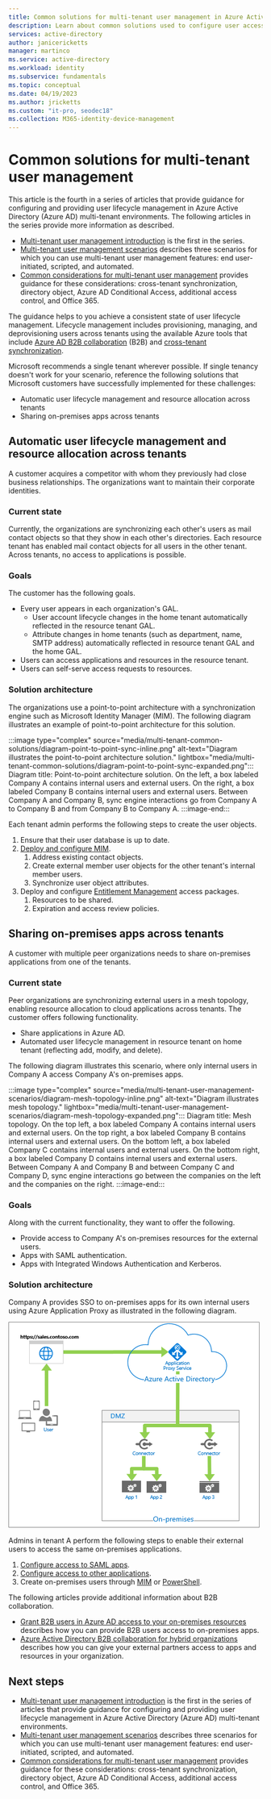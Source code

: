 ```yaml
---
title: Common solutions for multi-tenant user management in Azure Active Directory
description: Learn about common solutions used to configure user access across Azure Active Directory tenants with guest accounts 
services: active-directory
author: janicericketts
manager: martinco
ms.service: active-directory
ms.workload: identity
ms.subservice: fundamentals
ms.topic: conceptual
ms.date: 04/19/2023
ms.author: jricketts
ms.custom: "it-pro, seodec18"
ms.collection: M365-identity-device-management
---
```

# Common solutions for multi-tenant user management

This article is the fourth in a series of articles that provide guidance for configuring and providing user lifecycle management in Azure Active Directory (Azure AD) multi-tenant environments. The following articles in the series provide more information as described.

- [Multi-tenant user management introduction](multi-tenant-user-management-introduction.md) is the first in the series.
- [Multi-tenant user management scenarios](multi-tenant-user-management-scenarios.md) describes three scenarios for which you can use multi-tenant user management features: end user-initiated, scripted, and automated.
- [Common considerations for multi-tenant user management](multi-tenant-common-considerations.md) provides guidance for these considerations: cross-tenant synchronization, directory object, Azure AD Conditional Access, additional access control, and Office 365. 

The guidance helps to you achieve a consistent state of user lifecycle management. Lifecycle management includes provisioning, managing, and deprovisioning users across tenants using the available Azure tools that include [Azure AD B2B collaboration](../external-identities/what-is-b2b.md) (B2B) and [cross-tenant synchronization](../multi-tenant-organizations/cross-tenant-synchronization-overview.md).

Microsoft recommends a single tenant wherever possible. If single tenancy doesn't work for your scenario, reference the following solutions that Microsoft customers have successfully implemented for these challenges:

- Automatic user lifecycle management and resource allocation across tenants
- Sharing on-premises apps across tenants

## Automatic user lifecycle management and resource allocation across tenants

A customer acquires a competitor with whom they previously had close business relationships. The organizations want to maintain their corporate identities.

### Current state

Currently, the organizations are synchronizing each other's users as mail contact objects so that they show in each other's directories. Each resource tenant has enabled mail contact objects for all users in the other tenant. Across tenants, no access to applications is possible.

### Goals

The customer has the following goals.

- Every user appears in each organization's GAL.
    - User account lifecycle changes in the home tenant automatically reflected in the resource tenant GAL.
    - Attribute changes in home tenants (such as department, name, SMTP address) automatically reflected in resource tenant GAL and the home GAL.
- Users can access applications and resources in the resource tenant.
- Users can self-serve access requests to resources.

### Solution architecture

The organizations use a point-to-point architecture with a synchronization engine such as Microsoft Identity Manager (MIM). The following diagram illustrates an example of point-to-point architecture for this solution.

:::image type="complex" source="media/multi-tenant-common-solutions/diagram-point-to-point-sync-inline.png" alt-text="Diagram illustrates the point-to-point architecture solution." lightbox="media/multi-tenant-common-solutions/diagram-point-to-point-sync-expanded.png":::
    Diagram title: Point-to-point architecture solution. On the left, a box labeled Company A contains internal users and external users. On the right, a box labeled Company B contains internal users and external users. Between Company A and Company B, sync engine interactions go from Company A to Company B and from Company B to Company A.
:::image-end:::

Each tenant admin performs the following steps to create the user objects.

1. Ensure that their user database is up to date.
1. [Deploy and configure MIM](/microsoft-identity-manager/microsoft-identity-manager-deploy).
    1. Address existing contact objects.
    1. Create external member user objects for the other tenant's internal member users.
    1. Synchronize user object attributes.
1. Deploy and configure [Entitlement Management](../governance/entitlement-management-overview.md) access packages.
    1. Resources to be shared.
    1. Expiration and access review policies.

## Sharing on-premises apps across tenants

A customer with multiple peer organizations needs to share on-premises applications from one of the tenants.

### Current state

Peer organizations are synchronizing external users in a mesh topology, enabling resource allocation to cloud applications across tenants. The customer offers following functionality.

- Share applications in Azure AD.
- Automated user lifecycle management in resource tenant on home tenant (reflecting add, modify, and delete).

The following diagram illustrates this scenario, where only internal users in Company A access Company A's on-premises apps.

:::image type="complex" source="media/multi-tenant-user-management-scenarios/diagram-mesh-topology-inline.png" alt-text="Diagram illustrates mesh topology." lightbox="media/multi-tenant-user-management-scenarios/diagram-mesh-topology-expanded.png":::
    Diagram title: Mesh topology. On the top left, a box labeled Company A contains internal users and external users. On the top right, a box labeled Company B contains internal users and external users. On the bottom left, a box labeled Company C contains internal users and external users. On the bottom right, a box labeled Company D contains internal users and external users. Between Company A and Company B and between Company C and Company D, sync engine interactions go between the companies on the left and the companies on the right.
:::image-end:::

### Goals

Along with the current functionality, they want to offer the following.

- Provide access to Company A's on-premises resources for the external users.
- Apps with SAML authentication.
- Apps with Integrated Windows Authentication and Kerberos.

### Solution architecture

Company A provides SSO to on-premises apps for its own internal users using Azure Application Proxy as illustrated in the following diagram.

![Example of application access](media/multi-tenant-common-solutions/app-access-scenario.png)

Admins in tenant A perform the following steps to enable their external users to access the same on-premises applications.

1. [Configure access to SAML apps](../external-identities/hybrid-cloud-to-on-premises.md#access-to-saml-apps).
1. [Configure access to other applications](../external-identities/hybrid-cloud-to-on-premises.md#access-to-iwa-and-kcd-apps).
1. Create on-premises users through [MIM](../external-identities/hybrid-cloud-to-on-premises.md#create-b2b-guest-user-objects-through-mim) or [PowerShell](https://www.microsoft.com/download/details.aspx?id=51495).

The following articles provide additional information about B2B collaboration.

- [Grant B2B users in Azure AD access to your on-premises resources](../external-identities/hybrid-cloud-to-on-premises.md) describes how you can provide B2B users access to on-premises apps.
- [Azure Active Directory B2B collaboration for hybrid organizations](../external-identities/hybrid-organizations.md) describes how you can give your external partners access to apps and resources in your organization.

## Next steps

- [Multi-tenant user management introduction](multi-tenant-user-management-introduction.md) is the first in the series of articles that provide guidance for configuring and providing user lifecycle management in Azure Active Directory (Azure AD) multi-tenant environments.
- [Multi-tenant user management scenarios](multi-tenant-user-management-scenarios.md) describes three scenarios for which you can use multi-tenant user management features: end user-initiated, scripted, and automated.
- [Common considerations for multi-tenant user management](multi-tenant-common-considerations.md) provides guidance for these considerations: cross-tenant synchronization, directory object, Azure AD Conditional Access, additional access control, and Office 365. 
